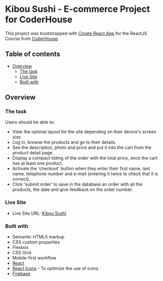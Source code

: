 # Kibou Sushi - E-commerce Project for CoderHouse

This project was bootstrapped with [Create React App](https://github.com/facebook/create-react-app) for the ReactJS Course from [CoderHouse](https://www.coderhouse.com/).

## Table of contents

- [Overview](#overview)
  - [The task](#the-task)
  - [Live Site](#live-site)
  - [Built with](#built-with)
  


## Overview

### The task

Users should be able to:

- View the optimal layout for the site depending on their device's screen size
- Log in, browse the products and go to their details.
- See the description, photo and price and put it into the cart from the product detail page.
- Display a compact listing of the order with the total price, once the cart has at least one product.
- Activate the 'checkout' button when they enter their first name, last name, telephone number and e-mail (entering it twice to check that it is correct).
- Click 'submit order' to save in the database an order with all the products, the date and give feedback on the order number.


### Live Site

- Live Site URL: [Kibou Sushi](https://kibou-sushi.vercel.app/)


### Built with

- Semantic HTML5 markup
- CSS custom properties
- Flexbox
- CSS Grid
- Mobile-first workflow
- [React](https://reactjs.org/)
- [React Icons](https://react-icons.github.io/react-icons) - To optimize the use of icons
- [Firebase](https://firebase.google.com/)



